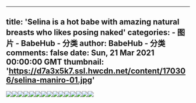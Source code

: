 
---
title: 'Selina is a hot babe with amazing natural breasts who likes posing naked'
categories: 
    - 图片
    - BabeHub - 分类
author: BabeHub - 分类
comments: false
date: Sun, 21 Mar 2021 00:00:00 GMT
thumbnail: 'https://d7a3x5k7.ssl.hwcdn.net/content/170306/selina-maniro-01.jpg'
---

<div>   
<img src="https://d7a3x5k7.ssl.hwcdn.net/content/170306/selina-maniro-01.jpg" referrerpolicy="no-referrer"><img src="https://d7a3x5k7.ssl.hwcdn.net/content/170306/selina-maniro-02.jpg" referrerpolicy="no-referrer"><img src="https://d7a3x5k7.ssl.hwcdn.net/content/170306/selina-maniro-03.jpg" referrerpolicy="no-referrer"><img src="https://d7a3x5k7.ssl.hwcdn.net/content/170306/selina-maniro-04.jpg" referrerpolicy="no-referrer"><img src="https://d7a3x5k7.ssl.hwcdn.net/content/170306/selina-maniro-05.jpg" referrerpolicy="no-referrer"><img src="https://d7a3x5k7.ssl.hwcdn.net/content/170306/selina-maniro-06.jpg" referrerpolicy="no-referrer"><img src="https://d7a3x5k7.ssl.hwcdn.net/content/170306/selina-maniro-07.jpg" referrerpolicy="no-referrer"><img src="https://d7a3x5k7.ssl.hwcdn.net/content/170306/selina-maniro-08.jpg" referrerpolicy="no-referrer"><img src="https://d7a3x5k7.ssl.hwcdn.net/content/170306/selina-maniro-09.jpg" referrerpolicy="no-referrer"><img src="https://d7a3x5k7.ssl.hwcdn.net/content/170306/selina-maniro-10.jpg" referrerpolicy="no-referrer"><img src="https://d7a3x5k7.ssl.hwcdn.net/content/170306/selina-maniro-11.jpg" referrerpolicy="no-referrer"><img src="https://d7a3x5k7.ssl.hwcdn.net/content/170306/selina-maniro-12.jpg" referrerpolicy="no-referrer"><img src="https://d7a3x5k7.ssl.hwcdn.net/content/170306/selina-maniro-13.jpg" referrerpolicy="no-referrer"><img src="https://d7a3x5k7.ssl.hwcdn.net/content/170306/selina-maniro-14.jpg" referrerpolicy="no-referrer"><img src="https://d7a3x5k7.ssl.hwcdn.net/content/170306/selina-maniro-15.jpg" referrerpolicy="no-referrer">  
</div>
            